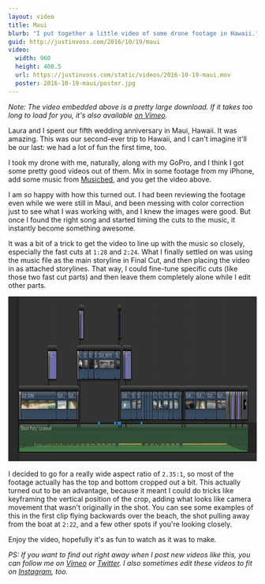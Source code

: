 ```yaml
---
layout: video
title: Maui
blurb: "I put together a little video of some drone footage in Hawaii."
guid: http://justinvoss.com/2016/10/19/maui
video:
  width: 960
  height: 408.5
  url: https://justinvoss.com/static/videos/2016-10-19-maui.mov
  poster: 2016-10-19-maui/poster.jpg
---
```


*Note: The video embedded above is a pretty large download. If it takes too long to load for you, it's also available [on Vimeo][mirror].*

[mirror]: https://vimeo.com/justinvoss/maui-2016

Laura and I spent our fifth wedding anniversary in Maui, Hawaii. It was amazing. This was our second-ever trip to Hawaii, and I can't imagine it'll be our last: we had a lot of fun the first time, too.

I took my drone with me, naturally, along with my GoPro, and I think I got some pretty good videos out of them. Mix in some footage from my iPhone, add some music from [Musicbed][], and you get the video above.

[Musicbed]: https://www.musicbed.com

I am *so* happy with how this turned out. I had been reviewing the footage even while we were still in Maui, and been messing with color correction just to see what I was working with, and I knew the images were good. But once I found the right song and started timing the cuts to the music, it instantly become something awesome.

It was a bit of a trick to get the video to line up with the music so closely, especially the fast cuts at `1:28` and `2:24`. What I finally settled on was using the music file as the main storyline in Final Cut, and then placing the video in as attached storylines. That way, I could fine-tune specific cuts (like those two fast cut parts) and then leave them completely alone while I edit other parts.

<div class="blockimage">
<img width="979" height="334"
  src="/static/post_assets/2016-10-19-maui/fcpx-storylines.png"
  alt="A screenshot of Final Cut Pro X showing the storyline arrangement."
  title="" />
</div>

I decided to go for a really wide aspect ratio of `2.35:1`, so most of the footage actually has the top and bottom cropped out a bit. This actually turned out to be an advantage, because it meant I could do tricks like keyframing the vertical position of the crop, adding what looks like camera movement that wasn't originally in the shot. You can see some examples of this in the first clip flying backwards over the beach, the shot pulling away from the boat at `2:22`, and a few other spots if you're looking closely.

Enjoy the video, hopefully it's as fun to watch as it was to make.

*PS: If you want to find out right away when I post new videos like this, you can follow me on [Vimeo][] or [Twitter][]. I also sometimes edit these videos to fit on [Instagram][], too.*

[Vimeo]: https://vimeo.com/justinvoss
[Twitter]: https://twitter.com/justinvoss
[Instagram]: https://www.instagram.com/justinvoss/
